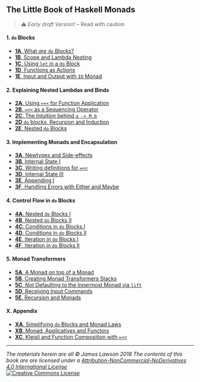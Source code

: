 ## The Little Book of Haskell Monads

> :warning: *Early draft Version!* – Read with caution

#### 1. `do` Blocks

- [**1A**. What *are* `do` Blocks?](https://github.com/jameslawson/little-book-of-haskell-monads/blob/master/haskell1a.md)
- [**1B**. Scope and Lambda Nesting](https://github.com/jameslawson/little-book-of-haskell-monads/blob/master/haskell1b.md)
- [**1C**. Using `let` in a `do` Block](https://github.com/jameslawson/little-book-of-haskell-monads/blob/master/haskell1c.md)
- [**1D**. Functions as Actions](https://github.com/jameslawson/little-book-of-haskell-monads/blob/master/haskell1d.md)
- [**1E**. Input and Output with `IO` Monad](https://github.com/jameslawson/little-book-of-haskell-monads/blob/master/haskell1e.md)


#### 2. Explaining Nested Lambdas and Binds

- [**2A**. Using `=<<` for Function Application](https://github.com/jameslawson/little-book-of-haskell-monads/blob/master/haskell2a.md)
- [**2B**. `=<<` as a Sequencing Operator](https://github.com/jameslawson/little-book-of-haskell-monads/blob/master/haskell2b.md)
- [**2C**. The Intuition behind `a -> M b`](https://github.com/jameslawson/little-book-of-haskell-monads/blob/master/haskell2c.md)
- [**2D** `do` blocks, Recursion and Induction](https://github.com/jameslawson/little-book-of-haskell-monads/blob/master/haskell2d.md)
- [**2E**. Nested `do` Blocks](https://github.com/jameslawson/little-book-of-haskell-monads/blob/master/haskell2e.md)

    
#### 3. Implementing Monads and Encapsulation

- [**3A**. Newtypes and Side-effects](https://github.com/jameslawson/notes/blob/master/haskell3a.md)
- [**3B**. Internal State I](https://github.com/jameslawson/notes/blob/master/haskell3b.md)
- [**3C**. Writing definitions for `=<<`](https://github.com/jameslawson/notes/blob/master/haskell3c.md)
- [**3D**. Internal State III](https://github.com/jameslawson/notes/blob/master/haskell3d.md)
- [**3E**. Appending I](https://github.com/jameslawson/notes/blob/master/haskell3e.md)
- [**3F**. Handling Errors with Either and Maybe](https://github.com/jameslawson/notes/blob/master/haskell3f.md)


#### 4. Control Flow in `do` Blocks

- [**4A**. Nested `do` Blocks I](https://github.com/jameslawson/little-book-of-haskell-monads/blob/master/haskell4a.md)
- [**4B**. Nested `do` Blocks II](https://github.com/jameslawson/little-book-of-haskell-monads/blob/master/haskell4b.md)
- [**4C**. Conditions in `do` Blocks I](https://github.com/jameslawson/little-book-of-haskell-monads/blob/master/haskell4c.md)
- [**4D**. Conditions in `do` Blocks II](https://github.com/jameslawson/little-book-of-haskell-monads/blob/master/haskell4d.md)
- [**4E**. Iteration in `do` Blocks I](https://github.com/jameslawson/little-book-of-haskell-monads/blob/master/haskell4e.md)
- [**4F**. Iteration in `do` Blocks II](https://github.com/jameslawson/little-book-of-haskell-monads/blob/master/haskell4f.md)

#### 5. Monad Transformers

- [**5A**. A Monad on top of a Monad](https://github.com/jameslawson/little-book-of-haskell-monads/blob/master/haskell5a.md)
- [**5B**. Creating Monad Transformers Stacks](https://github.com/jameslawson/little-book-of-haskell-monads/blob/master/haskell5b.md)
- [**5C**. _Not_ Defaulting to the Innermost Monad via `lift`](https://github.com/jameslawson/little-book-of-haskell-monads/blob/master/haskell5c.md)
- [**5D**. Receiving Input Commands](https://github.com/jameslawson/little-book-of-haskell-monads/blob/master/haskell5d.md)
- [**5E**. Recursion and Monads](https://github.com/jameslawson/little-book-of-haskell-monads/blob/master/haskell5e.md)


#### X. Appendix

- [**XA**. Simplifying `do` Blocks and Monad Laws](https://github.com/jameslawson/little-book-of-haskell-monads/blob/master/haskellxa.md)
- [**XB**. Monad, Applicatives and Functors](https://github.com/jameslawson/little-book-of-haskell-monads/blob/master/haskellxb.md)
- [**XC**. Kleisli and Function Composition with `=<<`](https://github.com/jameslawson/little-book-of-haskell-monads/blob/master/haskellxc.md)

<hr>

*The materials herein are all © James Lawson 2018
The contents of this book are are licensed under a 
[Attribution-NonCommercial-NoDerivatives 4.0 International License](https://creativecommons.org/licenses/by-nc-nd/4.0/)*<br>
<a rel="license" href="http://creativecommons.org/licenses/by-nc-nd/4.0/"><img alt="Creative Commons License" style="border-width:0" src="https://i.creativecommons.org/l/by-nc-nd/4.0/88x31.png" /></a><br>
